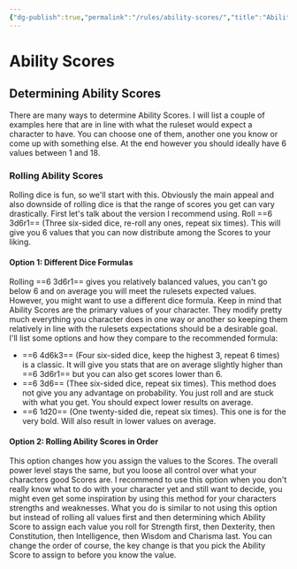 ```yaml
---
{"dg-publish":true,"permalink":"/rules/ability-scores/","title":"Ability Scores"}
---
```


# Ability Scores
## Determining Ability Scores
There are many ways to determine Ability Scores. I will list a couple of examples here that are in line with what the ruleset would expect a character to have. You can choose one of them, another one you know or come up with something else. At the end however you should ideally have 6 values between 1 and 18.

### Rolling Ability Scores
Rolling dice is fun, so we'll start with this. Obviously the main appeal and also downside of rolling dice is that the range of scores you get can vary drastically. First let's talk about the version I recommend using.
Roll ==6 3d6r1== (Three six-sided dice, re-roll any ones, repeat six times). This will give you 6 values that you can now distribute among the Scores to your liking.

#### Option 1: Different Dice Formulas
Rolling ==6 3d6r1== gives you relatively balanced values, you can't go below 6 and on average you will meet the rulesets expected values. However, you might want to use a different dice formula. Keep in mind that Ability Scores are the primary values of your character. They modify pretty much everything you character does in one way or another so keeping them relatively in line with the rulesets expectations should be a desirable goal. I'll list some options and how they compare to the recommended formula:
- ==6 4d6k3== (Four six-sided dice, keep the highest 3, repeat 6 times) is a classic. It will give you stats that are on average slightly higher than ==6 3d6r1== but you can also get scores lower than 6.
- ==6 3d6== (Thee six-sided dice, repeat six times). This method does not give you any advantage on probability. You just roll and are stuck with what you get. You should expect lower results on average.
- ==6 1d20== (One twenty-sided die, repeat six times). This one is for the very bold. Will also result in lower values on average.

#### Option 2: Rolling Ability Scores in Order
This option changes how you assign the values to the Scores. The overall power level stays the same, but you loose all control over what your characters good Scores are. I recommend to use this option when you don't really know what to do with your character yet and still want to decide, you might even get some inspiration by using this method for your characters strengths and weaknesses.
What you do is similar to not using this option but instead of rolling all values first and then determining which Ability Score to assign each value you roll for Strength first, then Dexterity, then Constitution, then Intelligence, then Wisdom and Charisma last. You can change the order of course, the key change is that you pick the Ability Score to assign to before you know the value.